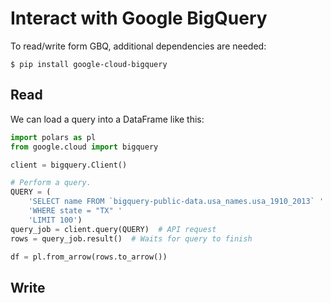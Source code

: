 # Interact with Google BigQuery

To read/write form GBQ, additional dependencies are needed:

```shell
$ pip install google-cloud-bigquery
```

## Read

We can load a query into a DataFrame like this:

```python
import polars as pl
from google.cloud import bigquery

client = bigquery.Client()

# Perform a query.
QUERY = (
    'SELECT name FROM `bigquery-public-data.usa_names.usa_1910_2013` '
    'WHERE state = "TX" '
    'LIMIT 100')
query_job = client.query(QUERY)  # API request
rows = query_job.result()  # Waits for query to finish

df = pl.from_arrow(rows.to_arrow())
```

## Write
